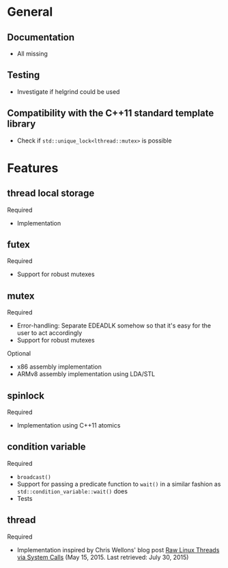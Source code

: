 # General

## Documentation

  * All missing

## Testing

  * Investigate if helgrind could be used

## Compatibility with the C++11 standard template library

  * Check if `std::unique_lock<lthread::mutex>` is possible

# Features

## thread local storage

Required

  * Implementation

## futex

Required

  * Support for robust mutexes

## mutex

Required

  * Error-handling: Separate EDEADLK somehow so that it's easy for the user to act accordingly
  * Support for robust mutexes

Optional

  * x86 assembly implementation
  * ARMv8 assembly implementation using LDA/STL

## spinlock

Required

  * Implementation using C++11 atomics

## condition variable

Required

  * `broadcast()`
  * Support for passing a predicate function to `wait()` in a similar fashion as `std::condition_variable::wait()` does
  * Tests

## thread

Required

  * Implementation inspired by Chris Wellons' blog post
    [Raw Linux Threads via System Calls](http://nullprogram.com/blog/2015/05/15/)
    (May 15, 2015. Last retrieved: July 30, 2015)
